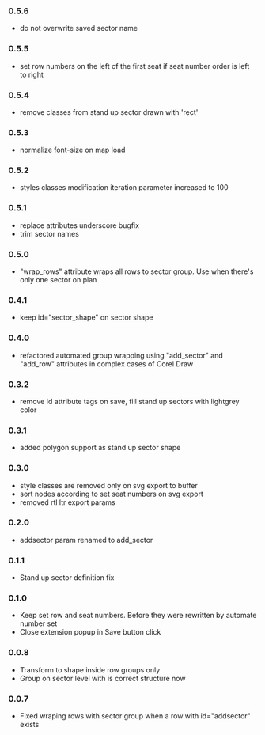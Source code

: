 ### 0.5.6
- do not overwrite saved sector name 

### 0.5.5
- set row numbers on the left of the first seat if seat number order is left to right

### 0.5.4
- remove classes from stand up sector drawn with 'rect'

### 0.5.3
- normalize font-size on map load

### 0.5.2
- styles classes modification iteration parameter increased to 100 

### 0.5.1
- replace attributes underscore bugfix
- trim sector names

### 0.5.0
- "wrap_rows" attribute wraps all rows to sector group. Use when there's only one sector on plan  

### 0.4.1
- keep id="sector_shape" on sector shape

### 0.4.0
- refactored automated group wrapping using "add_sector" and "add_row" attributes in complex cases of Corel Draw 

### 0.3.2
- remove Id attribute tags on save, fill stand up sectors with lightgrey color

### 0.3.1
- added polygon support as stand up sector shape

### 0.3.0
- style classes are removed only on svg export to buffer
- sort nodes according to set seat numbers on svg export
- removed rtl ltr export params

### 0.2.0
- addsector param renamed to add_sector

### 0.1.1
- Stand up sector definition fix

### 0.1.0
- Keep set row and seat numbers. Before they were rewritten by automate number set
- Close extension popup in Save button click

### 0.0.8
- Transform <path /> to <circle /> shape inside row groups only
- Group on sector level with <path id="sector_shape" /> is correct structure now  

### 0.0.7
- Fixed wraping rows with sector group when a row with id="addsector" exists
